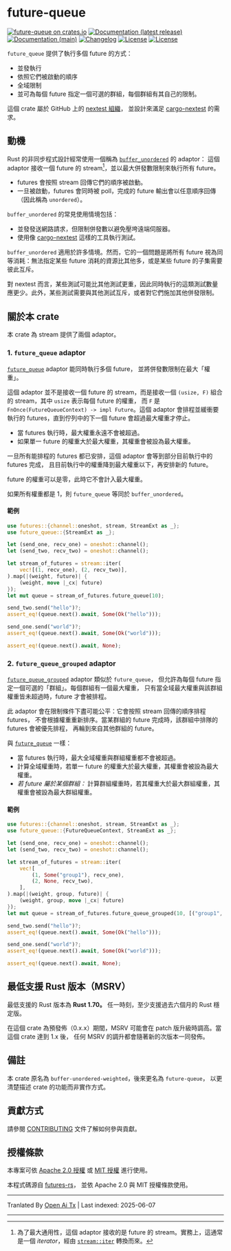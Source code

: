 # future-queue

[![future-queue on crates.io](https://img.shields.io/crates/v/future-queue)](https://crates.io/crates/future-queue)
[![Documentation (latest release)](https://img.shields.io/badge/docs-latest-brightgreen.svg)](https://docs.rs/future-queue/)
[![Documentation (main)](https://img.shields.io/badge/docs-main-purple)](https://nextest-rs.github.io/future-queue/rustdoc/future_queue)
[![Changelog](https://img.shields.io/badge/changelog-latest-blue)](https://raw.githubusercontent.com/nextest-rs/future-queue/main/CHANGELOG.md)
[![License](https://img.shields.io/badge/license-Apache-green.svg)](https://raw.githubusercontent.com/nextest-rs/future-queue/main/LICENSE-APACHE)
[![License](https://img.shields.io/badge/license-MIT-green.svg)](https://raw.githubusercontent.com/nextest-rs/future-queue/main/LICENSE-MIT)

`future_queue` 提供了執行多個 future 的方式：

* 並發執行
* 依照它們被啟動的順序
* 全域限制
* 並可為每個 future 指定一個可選的群組，每個群組有其自己的限制。

這個 crate 屬於 GitHub 上的 [nextest 組織](https://github.com/nextest-rs)，
並設計來滿足 [cargo-nextest](https://nexte.st) 的需求。

## 動機

Rust 的非同步程式設計經常使用一個稱為
[`buffer_unordered`](https://docs.rs/futures/latest/futures/stream/trait.StreamExt.html#method.buffer_unordered) 的 adaptor：
這個 adaptor 接收一個 future 的 stream[^1]，並以最大併發數限制來執行所有 future。

* futures 會按照 stream 回傳它們的順序被啟動。
* 一旦被啟動，futures 會同時被 poll，完成的 future 輸出會以任意順序回傳（因此稱為 `unordered`）。

`buffer_unordered` 的常見使用情境包括：

* 並發發送網路請求，但限制併發數以避免壓垮遠端伺服器。
* 使用像 [cargo-nextest](https://nexte.st) 這樣的工具執行測試。

`buffer_unordered` 適用於許多情境。然而，它的一個問題是將所有 future 視為同等消耗：無法指定某些 future 消耗的資源比其他多，或是某些 future 的子集需要彼此互斥。

對 nextest 而言，某些測試可能比其他測試更重，因此同時執行的這類測試數量應更少。此外，某些測試需要與其他測試互斥，或者對它們施加其他併發限制。

[^1]: 為了最大通用性，這個 adaptor 接收的是 future 的 stream。實務上，這通常是一個 *iterator*，經由
    [`stream::iter`](https://docs.rs/futures/latest/futures/stream/fn.iter.html) 轉換而來。

## 關於本 crate

本 crate 為 stream 提供了兩個 adaptor。

### 1. `future_queue` adaptor

[`future_queue`](StreamExt::future_queue) adaptor 能同時執行多個 future，
並將併發數限制在最大「權重」。

這個 adaptor 並不是接收一個 future 的 stream，而是接收一個
`(usize, F)` 組合的 stream，其中 `usize` 表示每個 future 的權重，
而 `F` 是 `FnOnce(FutureQueueContext) -> impl Future`。這個 adaptor
會排程並緩衝要執行的 futures，直到佇列中的下一個 future 會超過最大權重才停止。

* 當 futures 執行時，最大權重永遠不會被超過。
* 如果單一 future 的權重大於最大權重，其權重會被設為最大權重。

一旦所有能排程的 futures 都已安排，這個 adaptor 會等到部分目前執行中的 futures 完成，
且目前執行中的權重降到最大權重以下，再安排新的 future。

future 的權重可以是零，此時它不會計入最大權重。

如果所有權重都是 1，則 `future_queue` 等同於 `buffer_unordered`。

#### 範例

```rust
use futures::{channel::oneshot, stream, StreamExt as _};
use future_queue::{StreamExt as _};

let (send_one, recv_one) = oneshot::channel();
let (send_two, recv_two) = oneshot::channel();

let stream_of_futures = stream::iter(
    vec![(1, recv_one), (2, recv_two)],
).map(|(weight, future)| {
    (weight, move |_cx| future)
});
let mut queue = stream_of_futures.future_queue(10);

send_two.send("hello")?;
assert_eq!(queue.next().await, Some(Ok("hello")));

send_one.send("world")?;
assert_eq!(queue.next().await, Some(Ok("world")));

assert_eq!(queue.next().await, None);
```

### 2. `future_queue_grouped` adaptor

[`future_queue_grouped`](StreamExt::future_queue_grouped) adaptor 類似於 `future_queue`，
但允許為每個 future 指定一個可選的「群組」。每個群組有一個最大權重，
只有當全域最大權重與該群組權重皆未超過時，future 才會被排程。

此 adaptor 會在限制條件下盡可能公平：它會按照 stream 回傳的順序排程 futures，
不會根據權重重新排序。當某群組的 future 完成時，該群組中排隊的 futures 會被優先排程，
再輪到來自其他群組的 future。

與 [`future_queue`](StreamExt::future_queue) 一樣：

* 當 futures 執行時，最大全域權重與群組權重都不會被超過。
* 計算全域權重時，若單一 future 的權重大於最大權重，其權重會被設為最大權重。
* *若 future 屬於某個群組：* 計算群組權重時，若其權重大於最大群組權重，其權重會被設為最大群組權重。

#### 範例

```rust
use futures::{channel::oneshot, stream, StreamExt as _};
use future_queue::{FutureQueueContext, StreamExt as _};

let (send_one, recv_one) = oneshot::channel();
let (send_two, recv_two) = oneshot::channel();

let stream_of_futures = stream::iter(
    vec![
        (1, Some("group1"), recv_one),
        (2, None, recv_two),
    ],
).map(|(weight, group, future)| {
    (weight, group, move |_cx| future)
});
let mut queue = stream_of_futures.future_queue_grouped(10, [("group1", 5)]);

send_two.send("hello")?;
assert_eq!(queue.next().await, Some(Ok("hello")));

send_one.send("world")?;
assert_eq!(queue.next().await, Some(Ok("world")));

assert_eq!(queue.next().await, None);
```

## 最低支援 Rust 版本（MSRV）

最低支援的 Rust 版本為 **Rust 1.70。** 任一時刻，至少支援過去六個月的 Rust 穩定版。

在這個 crate 為預發佈（0.x.x）期間，MSRV 可能會在 patch 版升級時調高。當這個 crate 達到 1.x 後，
任何 MSRV 的調升都會隨著新的次版本一同發佈。

## 備註

本 crate 原名為 `buffer-unordered-weighted`，後來更名為 `future-queue`，
以更清楚描述 crate 的功能而非實作方式。

## 貢獻方式

請參閱 [CONTRIBUTING](https://raw.githubusercontent.com/nextest-rs/future-queue/main/CONTRIBUTING.md) 文件了解如何參與貢獻。

## 授權條款

本專案可依 [Apache 2.0 授權](https://raw.githubusercontent.com/nextest-rs/future-queue/main/LICENSE-APACHE) 或
[MIT 授權](https://raw.githubusercontent.com/nextest-rs/future-queue/main/LICENSE-MIT) 進行使用。

本程式碼源自 [futures-rs](https://github.com/rust-lang/futures-rs)，
並依 Apache 2.0 與 MIT 授權條款使用。

<!--
README.md 是由 cargo readme 依據 README.tpl 產生。如需重新產生，請於專案根目錄執行：

./scripts/regenerate-readmes.sh
-->

---

Tranlated By [Open Ai Tx](https://github.com/OpenAiTx/OpenAiTx) | Last indexed: 2025-06-07

---